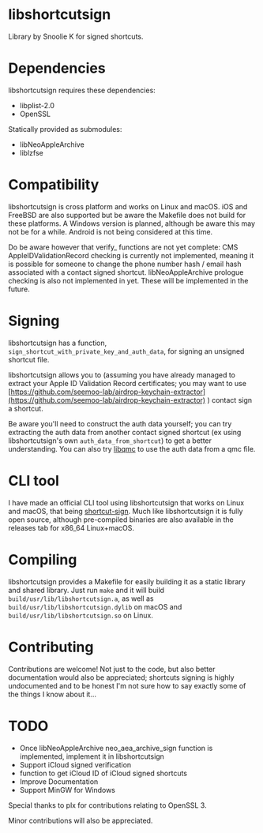 # libshortcutsign

Library by Snoolie K for signed shortcuts.

# Dependencies

libshortcutsign requires these dependencies:

- libplist-2.0
- OpenSSL

Statically provided as submodules:

- libNeoAppleArchive
- liblzfse

# Compatibility

libshortcutsign is cross platform and works on Linux and macOS. iOS and FreeBSD are also supported but be aware the Makefile does not build for these platforms. A Windows version is planned, although be aware this may not be for a while. Android is not being considered at this time.

Do be aware however that verify_ functions are not yet complete: CMS AppleIDValidationRecord checking is currently not implemented, meaning it is possible for someone to change the phone number hash / email hash associated with a contact signed shortcut. libNeoAppleArchive prologue checking is also not implemented in yet. These will be implemented in the future.

# Signing
libshortcutsign has a function, `sign_shortcut_with_private_key_and_auth_data`, for signing an unsigned shortcut file.

libshortcutsign allows you to (assuming you have already managed to extract your Apple ID Validation Record certificates; you may want to use [https://github.com/seemoo-lab/airdrop-keychain-extractor](https://github.com/seemoo-lab/airdrop-keychain-extractor) ) contact sign a shortcut.

Be aware you'll need to construct the auth data yourself; you can try extracting the auth data from another contact signed shortcut (ex using libshortcutsign's own `auth_data_from_shortcut`) to get a better understanding. You can also try [libqmc](https://github.com/0xilis/QuickMergeHelper/tree/main/QuickMerge%20Helper/libqmc) to use the auth data from a qmc file.

# CLI tool

I have made an official CLI tool using libshortcutsign that works on Linux and macOS, that being [shortcut-sign](https://github.com/0xilis/shortcut-sign). Much like libshortcutsign it is fully open source, although pre-compiled binaries are also available in the releases tab for x86_64 Linux+macOS.

# Compiling

libshortcutsign provides a Makefile for easily building it as a static library and shared library. Just run `make` and it will build `build/usr/lib/libshortcutsign.a`, as well as `build/usr/lib/libshortcutsign.dylib` on macOS and `build/usr/lib/libshortcutsign.so` on Linux.

# Contributing

Contributions are welcome! Not just to the code, but also better documentation would also be appreciated; shortcuts signing is highly undocumented and to be honest I'm not sure how to say exactly some of the things I know about it...

# TODO

* Once libNeoAppleArchive neo_aea_archive_sign function is implemented, implement it in libshortcutsign
* Support iCloud signed verification
* function to get iCloud ID of iCloud signed shortcuts
* Improve Documentation
* Support MinGW for Windows

Special thanks to plx for contributions relating to OpenSSL 3.

Minor contributions will also be appreciated.
